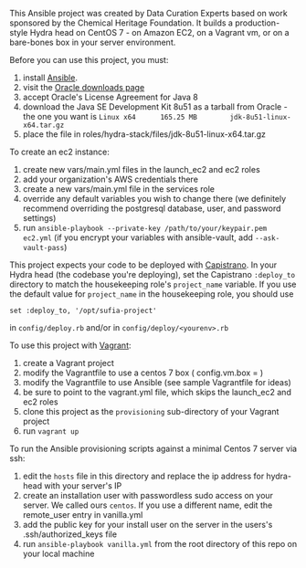 This Ansible project was created by Data Curation Experts based on work sponsored by the Chemical Heritage Foundation. It builds a production-style Hydra head on CentOS 7 - on Amazon EC2, on a Vagrant vm, or on a bare-bones box in your server environment.

Before you can use this project, you must:

1. install [Ansible](http://docs.ansible.com/intro_installation.html).
2. visit the [Oracle downloads page](http://www.oracle.com/technetwork/java/javase/downloads/jdk8-downloads-2133151.html)
3. accept Oracle's License Agreement for Java 8
4. download the Java SE Development Kit 8u51 as a tarball from Oracle - the one you want is `Linux x64      165.25 MB        jdk-8u51-linux-x64.tar.gz`
5. place the file in roles/hydra-stack/files/jdk-8u51-linux-x64.tar.gz

To create an ec2 instance:

1. create new vars/main.yml files in the launch_ec2 and ec2 roles  
2. add your organization's AWS credentials there
3. create a new vars/main.yml file in the services role  
4. override any default variables you wish to change there (we definitely recommend overriding the postgresql database, user, and password settings)  
5. run `ansible-playbook --private-key /path/to/your/keypair.pem ec2.yml` (if you encrypt your variables with ansible-vault, add `--ask-vault-pass`)  

This project expects your code to be deployed with [Capistrano](http://capistranorb.com/). In your Hydra head (the codebase you're deploying), set the Capistrano `:deploy_to` directory to match the housekeeping role's `project_name` variable. If you use the default value for `project_name` in the housekeeping role, you should use 
```
set :deploy_to, '/opt/sufia-project'
```
in `config/deploy.rb` and/or in `config/deploy/<yourenv>.rb`  

To use this project with [Vagrant](http://docs.vagrantup.com/v2/):

1. create a Vagrant project  
2. modify the Vagrantfile to use a centos 7 box ( config.vm.box = )  
3. modify the Vagrantfile to use Ansible (see sample Vagrantfile for ideas)  
4. be sure to point to the vagrant.yml file, which skips the launch_ec2 and ec2 roles
5. clone this project as the `provisioning` sub-directory of your Vagrant project  
6. run `vagrant up`

To run the Ansible provisioning scripts against a minimal Centos 7 server via ssh:

1. edit the `hosts` file in this directory and replace the ip address for hydra-head with your server's IP
2. create an installation user with passwordless sudo access on your server.  We called ours `centos`.  If you use a different name, edit the remote\_user entry in vanilla.yml
3. add the public key for your install user on the server in the users's .ssh/authorized\_keys file 
4. run `ansible-playbook vanilla.yml` from the root directory of this repo on your local machine

